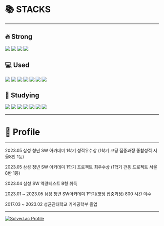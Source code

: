 # 📚 STACKS 

<hr>

## :fire: Strong
<img src="https://img.shields.io/badge/java-007396?style=square&amp;logo=java&amp;logoColor=white"/> <img src="https://img.shields.io/badge/Spring-6DB33F?style=square&amp;logo=spring&amp;logoColor=white"/> <img src="https://img.shields.io/badge/SpringBoot-6DB33F?style=square&amp;logo=springboot&amp;logoColor=white"/> <img src="https://img.shields.io/badge/MySQL-4479A1?style=square&amp;logo=mysql&amp;logoColor=white"/>

## 💻 Used
<img src="https://img.shields.io/badge/GitHub-181717?style=square&amp;logo=github&amp;logoColor=white"/> <img src="https://img.shields.io/badge/MyBatis-4479A1?style=square&amp;logo=mybatis&amp;logoColor=white"/>  <img src="https://img.shields.io/badge/HTML5-E34F26?style=square&amp;logo=html5&amp;logoColor=white"/> <img src="https://img.shields.io/badge/CSS3-1572B6?style=square&amp;logo=css3&amp;logoColor=white"/> <img src="https://img.shields.io/badge/JavaScript-F7DF1E?style=square&amp;logo=javascript&amp;logoColor=white"/> <img src="https://img.shields.io/badge/Vue.js-4FC08D?style=square&amp;logo=vuedotjs&amp;logoColor=white"/> <img src="https://img.shields.io/badge/Python-3776AB?style=square&amp;logo=Python&amp;logoColor=white"/>

## :book: Studying
<img src="https://img.shields.io/badge/SpringSecurity-6DB33F?style=square&amp;logo=springsecurity&amp;logoColor=white"/> <img src="https://img.shields.io/badge/Hibernate-59666C?style=square&amp;logo=hibernate&amp;logoColor=white"/> <img src="https://img.shields.io/badge/AmazonEC2-FF9900?style=square&amp;logo=amazonec2&amp;logoColor=white"/> <img src="https://img.shields.io/badge/AmazonRDS-527FFF?style=square&amp;logo=amazonrds&amp;logoColor=white"/> <img src="https://img.shields.io/badge/GitHubActions-2088FF?style=square&amp;logo=githubactions&amp;logoColor=white"/> <img src="https://img.shields.io/badge/React-61DAFB?style=square&amp;logo=react&amp;logoColor=white"/> <img src="https://img.shields.io/badge/C++-4479A1?style=square&amp;logo=C%2B%2B&amp;logoColor=white"/>

<hr>

# 🥰 Profile

<hr>

2023.05 삼성 청년 SW 아카데미 1학기 성적우수상 (1학기 코딩 집중과정 종합성적 서울8반 1등)

2023.05 삼성 청년 SW 아카데미 1학기 프로젝트 최우수상 (1학기 관통 프로젝트 서울8반 1등)

2023.04 삼성 SW 역량테스트 B형 취득

2023.01 ~ 2023.05 삼성 청년 SW아카데미 1학기(코딩 집중과정) 800 시간 이수

2017.03 ~ 2023.02 성균관대학교 기계공학부 졸업

<hr>

[![Solved.ac Profile](http://mazassumnida.wtf/api/v2/generate_badge?boj=darkard37)](https://solved.ac/darkard37/)
